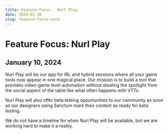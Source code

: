 ```yaml
---
title: Feature Focus - Nurl Play
date: 2024-01-10
slug: feature-focus-nuro
---
```


# Feature Focus: Nurl Play

## January 10, 2024

Nurl Play will be our app for IRL and hybrid sessions where all your game tools now appear in one magical place. Our mission is to build a tool that provides video-game level automation without stealing the spotlight from the social aspect of the table like what often happens with VTTs.

Nurl Play will also offer beta testing opportunities to our community as soon as our designers using Sanctum mark their content as ready for beta testing.

We do not have a timeline for when Nurl Play will be available, but we are working hard to make it a reality.
